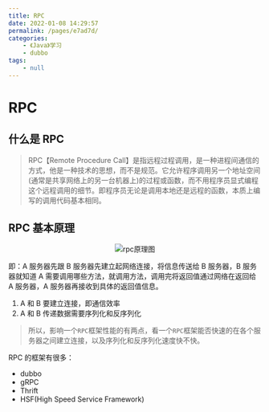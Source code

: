 ```yaml
---
title: RPC
date: 2022-01-08 14:29:57
permalink: /pages/e7ad7d/
categories:
    - 《Java》学习
    - dubbo
tags:
    - null
---
```


# RPC

## 什么是 RPC

> RPC【Remote Procedure Call】是指远程过程调用，是一种进程间通信的方式，他是一种技术的思想，而不是规范。它允许程序调用另一个地址空间(通常是共享网络上的另一台机器上)的过程或函数，而不用程序员显式编程这个远程调用的细节。即程序员无论是调用本地还是远程的函数，本质上编写的调用代码基本相同。

## RPC 基本原理

<p align="center"><img src="https://gitee.com/wxvirus/img/raw/master/img/20220108134343.png" alt="rpc原理图" /></p>

即：A 服务器先跟 B 服务器先建立起网络连接，将信息传送给 B 服务器，B 服务器就知道 A 需要调用哪些方法，就调用方法，调用完将返回值通过网络在返回给 A 服务器，A 服务器再接收到具体的返回值信息。

1.  A 和 B 要建立连接，即通信效率
2.  A 和 B 传递数据需要序列化和反序列化

> 所以，影响一个`RPC`框架性能的有两点，看一个`RPC`框架能否快速的在各个服务器之间建立连接，以及序列化和反序列化速度快不快。

RPC 的框架有很多：

-   dubbo
-   gRPC
-   Thrift
-   HSF(High Speed Service Framework)
